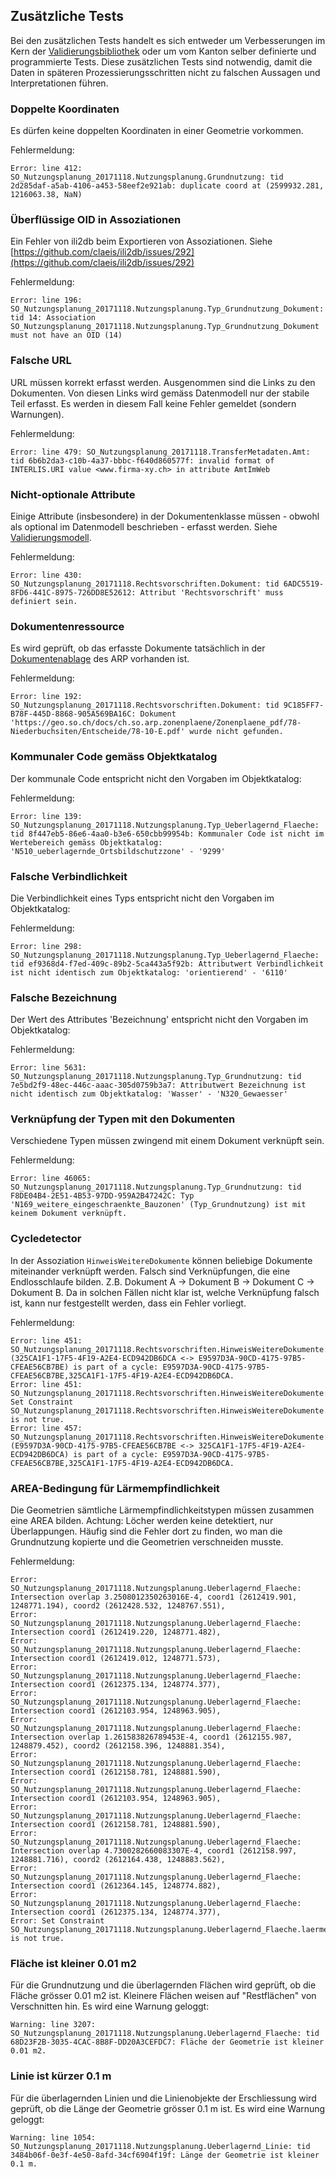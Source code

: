 ## Zusätzliche Tests
Bei den zusätzlichen Tests handelt es sich entweder um Verbesserungen im Kern der [Validierungsbibliothek](https://github.com/claeis/ilivalidator) oder um vom Kanton selber definierte und programmierte Tests. Diese zusätzlichen Tests sind notwendig, damit die Daten in späteren Prozessierungsschritten nicht zu falschen Aussagen und Interpretationen führen.

### Doppelte Koordinaten
Es dürfen keine doppelten Koordinaten in einer Geometrie vorkommen.

Fehlermeldung:
```
Error: line 412: SO_Nutzungsplanung_20171118.Nutzungsplanung.Grundnutzung: tid 2d285daf-a5ab-4106-a453-58eef2e921ab: duplicate coord at (2599932.281, 1216063.38, NaN)
```

### Überflüssige OID in Assoziationen
Ein Fehler von ili2db beim Exportieren von Assoziationen. Siehe [https://github.com/claeis/ili2db/issues/292](https://github.com/claeis/ili2db/issues/292)

Fehlermeldung:
```
Error: line 196: SO_Nutzungsplanung_20171118.Nutzungsplanung.Typ_Grundnutzung_Dokument: tid 14: Association SO_Nutzungsplanung_20171118.Nutzungsplanung.Typ_Grundnutzung_Dokument must not have an OID (14)
```

### Falsche URL
URL müssen korrekt erfasst werden. Ausgenommen sind die Links zu den Dokumenten. Von diesen Links wird gemäss Datenmodell nur der stabile Teil erfasst. Es werden in diesem Fall keine Fehler gemeldet (sondern Warnungen).

Fehlermeldung:
```
Error: line 479: SO_Nutzungsplanung_20171118.TransferMetadaten.Amt: tid 6b6b2da3-c10b-4a37-bbbc-f640d860577f: invalid format of INTERLIS.URI value <www.firma-xy.ch> in attribute AmtImWeb
```

### Nicht-optionale Attribute
Einige Attribute (insbesondere) in der Dokumentenklasse müssen - obwohl als optional im Datenmodell beschrieben - erfasst werden. Siehe [Validierungsmodell](https://github.com/edigonzales/ilivalidator-web-service-nplso/blob/master/src/main/resources/ili/SO_Nutzungsplanung_20171118_Validierung_20190129_UTF8.ili#L35).

Fehlermeldung:
```
Error: line 430: SO_Nutzungsplanung_20171118.Rechtsvorschriften.Dokument: tid 6ADC5519-8FD6-441C-8975-726DD8E52612: Attribut 'Rechtsvorschrift' muss definiert sein.
```

### Dokumentenressource
Es wird geprüft, ob das erfasste Dokumente tatsächlich in der [Dokumentenablage](https://geo.so.ch/docs/ch.so.arp.zonenplaene/Zonenplaene_pdf/) des ARP vorhanden ist. 

Fehlermeldung:
```
Error: line 192: SO_Nutzungsplanung_20171118.Rechtsvorschriften.Dokument: tid 9C185FF7-B78F-445D-8868-905A569BA16C: Dokument 'https://geo.so.ch/docs/ch.so.arp.zonenplaene/Zonenplaene_pdf/78-Niederbuchsiten/Entscheide/78-10-E.pdf' wurde nicht gefunden.
```

### Kommunaler Code gemäss Objektkatalog
Der kommunale Code entspricht nicht den Vorgaben im Objektkatalog:

Fehlermeldung:
```
Error: line 139: SO_Nutzungsplanung_20171118.Nutzungsplanung.Typ_Ueberlagernd_Flaeche: tid 8f447eb5-86e6-4aa0-b3e6-650cbb99954b: Kommunaler Code ist nicht im Wertebereich gemäss Objektkatalog: 'N510_ueberlagernde_Ortsbildschutzzone' - '9299'
```

### Falsche Verbindlichkeit
Die Verbindlichkeit eines Typs entspricht nicht den Vorgaben im Objektkatalog:

Fehlermeldung:
```
Error: line 298: SO_Nutzungsplanung_20171118.Nutzungsplanung.Typ_Ueberlagernd_Flaeche: tid ef9368d4-f7ed-409c-89b2-5ca443a5f92b: Attributwert Verbindlichkeit ist nicht identisch zum Objektkatalog: 'orientierend' - '6110'
```

### Falsche Bezeichnung
Der Wert des Attributes 'Bezeichnung' entspricht nicht den Vorgaben im Objektkatalog:

Fehlermeldung:
```
Error: line 5631: SO_Nutzungsplanung_20171118.Nutzungsplanung.Typ_Grundnutzung: tid 7e5bd2f9-48ec-446c-aaac-305d0759b3a7: Attributwert Bezeichnung ist nicht identisch zum Objektkatalog: 'Wasser' - 'N320_Gewaesser'
```

### Verknüpfung der Typen mit den Dokumenten
Verschiedene Typen müssen zwingend mit einem Dokument verknüpft sein.

Fehlermeldung:
```
Error: line 46065: SO_Nutzungsplanung_20171118.Nutzungsplanung.Typ_Grundnutzung: tid F8DE04B4-2E51-4B53-97DD-959A2B47242C: Typ 'N169_weitere_eingeschraenkte_Bauzonen' (Typ_Grundnutzung) ist mit keinem Dokument verknüpft.
```

### Cycledetector 
In der Assoziation `HinweisWeitereDokumente` können beliebige Dokumente miteinander verknüpft werden. Falsch sind Verknüpfungen, die eine Endlosschlaufe bilden. Z.B. Dokument A -> Dokument B -> Dokument C -> Dokument B. Da in solchen Fällen nicht klar ist, welche Verknüpfung falsch ist, kann nur festgestellt werden, dass ein Fehler vorliegt.

Fehlermeldung:
```
Error: line 451: SO_Nutzungsplanung_20171118.Rechtsvorschriften.HinweisWeitereDokumente: (325CA1F1-17F5-4F19-A2E4-ECD942DB6DCA <-> E9597D3A-90CD-4175-97B5-CFEAE56CB7BE) is part of a cycle: E9597D3A-90CD-4175-97B5-CFEAE56CB7BE,325CA1F1-17F5-4F19-A2E4-ECD942DB6DCA.
Error: line 451: SO_Nutzungsplanung_20171118.Rechtsvorschriften.HinweisWeitereDokumente: Set Constraint SO_Nutzungsplanung_20171118.Rechtsvorschriften.HinweisWeitereDokumente.isValidDocumentsCycle is not true.
Error: line 457: SO_Nutzungsplanung_20171118.Rechtsvorschriften.HinweisWeitereDokumente: (E9597D3A-90CD-4175-97B5-CFEAE56CB7BE <-> 325CA1F1-17F5-4F19-A2E4-ECD942DB6DCA) is part of a cycle: E9597D3A-90CD-4175-97B5-CFEAE56CB7BE,325CA1F1-17F5-4F19-A2E4-ECD942DB6DCA.
```

### AREA-Bedingung für Lärmempfindlichkeit
Die Geometrien sämtliche Lärmempfindlichkeitstypen müssen zusammen eine AREA bilden. Achtung: Löcher werden keine detektiert, nur Überlappungen. Häufig sind die Fehler dort zu finden, wo man die Grundnutzung kopierte und die Geometrien verschneiden musste.  

Fehlermeldung:
```
Error: SO_Nutzungsplanung_20171118.Nutzungsplanung.Ueberlagernd_Flaeche: Intersection overlap 3.2508012350263016E-4, coord1 (2612419.901, 1248771.194), coord2 (2612428.532, 1248767.551),
Error: SO_Nutzungsplanung_20171118.Nutzungsplanung.Ueberlagernd_Flaeche: Intersection coord1 (2612419.220, 1248771.482),
Error: SO_Nutzungsplanung_20171118.Nutzungsplanung.Ueberlagernd_Flaeche: Intersection coord1 (2612419.012, 1248771.573),
Error: SO_Nutzungsplanung_20171118.Nutzungsplanung.Ueberlagernd_Flaeche: Intersection coord1 (2612375.134, 1248774.377),
Error: SO_Nutzungsplanung_20171118.Nutzungsplanung.Ueberlagernd_Flaeche: Intersection coord1 (2612103.954, 1248963.905),
Error: SO_Nutzungsplanung_20171118.Nutzungsplanung.Ueberlagernd_Flaeche: Intersection overlap 1.261583826789453E-4, coord1 (2612155.987, 1248879.452), coord2 (2612158.396, 1248881.354),
Error: SO_Nutzungsplanung_20171118.Nutzungsplanung.Ueberlagernd_Flaeche: Intersection coord1 (2612158.781, 1248881.590),
Error: SO_Nutzungsplanung_20171118.Nutzungsplanung.Ueberlagernd_Flaeche: Intersection coord1 (2612103.954, 1248963.905),
Error: SO_Nutzungsplanung_20171118.Nutzungsplanung.Ueberlagernd_Flaeche: Intersection coord1 (2612158.781, 1248881.590),
Error: SO_Nutzungsplanung_20171118.Nutzungsplanung.Ueberlagernd_Flaeche: Intersection overlap 4.7300282660083307E-4, coord1 (2612158.997, 1248881.716), coord2 (2612164.438, 1248883.562),
Error: SO_Nutzungsplanung_20171118.Nutzungsplanung.Ueberlagernd_Flaeche: Intersection coord1 (2612364.145, 1248774.882),
Error: SO_Nutzungsplanung_20171118.Nutzungsplanung.Ueberlagernd_Flaeche: Intersection coord1 (2612375.134, 1248774.377),
Error: Set Constraint SO_Nutzungsplanung_20171118.Nutzungsplanung.Ueberlagernd_Flaeche.laermempfindlichkeitsAreaCheck is not true.
```

### Fläche ist kleiner 0.01 m2
Für die Grundnutzung und die überlagernden Flächen wird geprüft, ob die Fläche grösser 0.01 m2 ist. Kleinere Flächen weisen auf "Restflächen" von Verschnitten hin. Es wird eine Warnung geloggt:

```
Warning: line 3207: SO_Nutzungsplanung_20171118.Nutzungsplanung.Ueberlagernd_Flaeche: tid 68D23F2B-3035-4CAC-8B8F-DD20A3CEFDC7: Fläche der Geometrie ist kleiner 0.01 m2.
```

### Linie ist kürzer 0.1 m
Für die überlagernden Linien und die Linienobjekte der Erschliessung wird geprüft, ob die Länge der Geometrie grösser 0.1 m ist. Es wird eine Warnung geloggt:

```
Warning: line 1054: SO_Nutzungsplanung_20171118.Nutzungsplanung.Ueberlagernd_Linie: tid 3484b06f-0e3f-4e50-8afd-34cf6904f19f: Länge der Geometrie ist kleiner 0.1 m.
```

